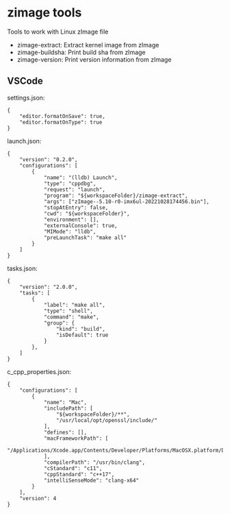 # zimage tools

Tools to work with Linux zImage file

* zimage-extract: Extract kernel image from zImage
* zimage-buildsha: Print build sha from zImage
* zimage-version: Print version information from zImage

## VSCode

settings.json:

``` json5
{
    "editor.formatOnSave": true,
    "editor.formatOnType": true
}
```

launch.json:

``` json5
{
    "version": "0.2.0",
    "configurations": [
        {
            "name": "(lldb) Launch",
            "type": "cppdbg",
            "request": "launch",
            "program": "${workspaceFolder}/zimage-extract",
            "args": ["zImage--5.10-r0-imx6ul-20221028174456.bin"],
            "stopAtEntry": false,
            "cwd": "${workspaceFolder}",
            "environment": [],
            "externalConsole": true,
            "MIMode": "lldb",
            "preLaunchTask": "make all"
        }
    ]
}
```

tasks.json:

``` json5
{
    "version": "2.0.0",
    "tasks": [
        {
            "label": "make all",
            "type": "shell",
            "command": "make",
            "group": {
                "kind": "build",
                "isDefault": true
            }
        },
    ]
}
```

c_cpp_properties.json:

``` json5
{
    "configurations": [
        {
            "name": "Mac",
            "includePath": [
                "${workspaceFolder}/**",
                "/usr/local/opt/openssl/include/"
            ],
            "defines": [],
            "macFrameworkPath": [
                "/Applications/Xcode.app/Contents/Developer/Platforms/MacOSX.platform/Developer/SDKs/MacOSX10.14.sdk/System/Library/Frameworks"
            ],
            "compilerPath": "/usr/bin/clang",
            "cStandard": "c11",
            "cppStandard": "c++17",
            "intelliSenseMode": "clang-x64"
        }
    ],
    "version": 4
}
```
